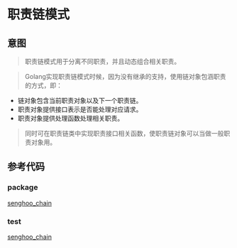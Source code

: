 # 职责链模式

## 意图

> 职责链模式用于分离不同职责，并且动态组合相关职责。

> Golang实现职责链模式时候，因为没有继承的支持，使用链对象包涵职责的方式，即：

* 链对象包含当前职责对象以及下一个职责链。
* 职责对象提供接口表示是否能处理对应请求。
* 职责对象提供处理函数处理相关职责。

> 同时可在职责链类中实现职责接口相关函数，使职责链对象可以当做一般职责对象用。

## 参考代码

### package

[senghoo_chain](/media/senghoo_design_pattern/21_chain_of_responsibility/chain.go ':include :type=code')

### test

[senghoo_chain](/media/senghoo_design_pattern/21_chain_of_responsibility/chain_test.go ':include :type=code')

